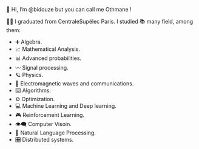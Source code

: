 👋 Hi, I’m @bidouze but you can call me Othmane ! 

👨‍🎓 I graduated from CentraleSupélec Paris. I studied 📚 many field, among them:

* ➕   Algebra.
* 📈   Mathematical Analysis.
* 📊  Advanced probabilities.
* 〰️  Signal processing.
* 🪐  Physics.
* 📶  Electromagnetic waves and communications.
* ⌨️  ​Algorithms.
* ⚙️  Optimization.
* 💻 ​Machine Learning and Deep learning.
* 🎮  Reinforcement Learning.
* 👁️‍🗨️  Computer Visoin.
* 📖  Natural Language Processing.
* 🎛️  Distributed systems.


<!---
bidouze/bidouze is a ✨ special ✨ repository because its `README.md` (this file) appears on your GitHub profile.
You can click the Preview link to take a look at your changes.
--->
